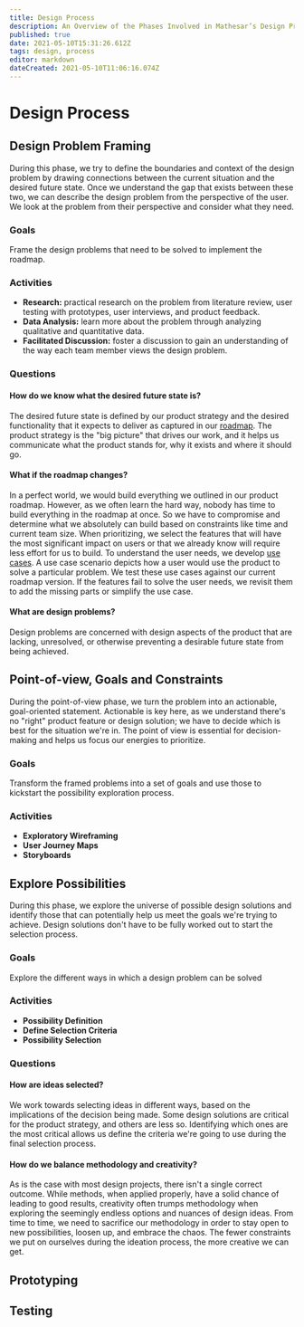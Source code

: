 ```yaml
---
title: Design Process
description: An Overview of the Phases Involved in Mathesar’s Design Process
published: true
date: 2021-05-10T15:31:26.612Z
tags: design, process
editor: markdown
dateCreated: 2021-05-10T11:06:16.074Z
---
```


# Design Process


## Design Problem Framing
During this phase, we try to define the boundaries and context of the design problem by drawing connections between the current situation and the desired future state. Once we understand the gap that exists between these two, we can describe the design problem from the perspective of the user. We look at the problem from their perspective and consider what they need.

### Goals
Frame the design problems that need to be solved to implement the roadmap.

### Activities
- **Research:** practical research on the problem from literature review, user testing with prototypes, user interviews, and product feedback.
- **Data Analysis:** learn more about the problem through analyzing qualitative and quantitative data.
- **Facilitated Discussion:** foster a discussion to gain an understanding of the way each team member views the design problem.

### Questions
#### How do we know what the desired future state is?
The desired future state is defined by our product strategy and the desired functionality that it expects to deliver as captured in our [roadmap](/product/roadmap). The product strategy is the "big picture" that drives our work, and it helps us communicate what the product stands for, why it exists and where it should go.

#### What if the roadmap changes?
In a perfect world, we would build everything we outlined in our product roadmap. However, as we often learn the hard way, nobody has time to build everything in the roadmap at once. So we have to compromise and determine what we absolutely can build based on constraints like time and current team size.
When prioritizing, we select the features that will have the most significant impact on users or that we already know will require less effort for us to build.
To understand the user needs, we develop [use cases](/design/exploration/use-cases/overview). A use case scenario depicts how a user would use the product to solve a particular problem. We test these use cases against our current roadmap version. If the features fail to solve the user needs, we revisit them to add the missing parts or simplify the use case.

#### What are design problems?
Design problems are concerned with design aspects of the product that are lacking, unresolved, or otherwise preventing a desirable future state from being achieved.

## Point-of-view, Goals and Constraints
During the point-of-view phase, we turn the problem into an actionable, goal-oriented statement. Actionable is key here, as we understand there's no "right" product feature or design solution; we have to decide which is best for the situation we're in. The point of view is essential for decision-making and helps us focus our energies to prioritize.

### Goals
Transform the framed problems into a set of goals and use those to kickstart the possibility exploration process. 

### Activities
- **Exploratory Wireframing**
- **User Journey Maps**
- **Storyboards**

## Explore Possibilities
During this phase, we explore the universe of possible design solutions and identify those that can potentially help us meet the goals we're trying to achieve. Design solutions don't have to be fully worked out to start the selection process.

### Goals
Explore the different ways in which a design problem can be solved 

### Activities
- **Possibility Definition** 
- **Define Selection Criteria**
- **Possibility Selection**

### Questions
#### How are ideas selected?
We work towards selecting ideas in different ways, based on the implications of the decision being made. Some design solutions are critical for the product strategy, and others are less so. Identifying which ones are the most critical allows us define the criteria we're going to use during the final selection process.
#### How do we balance methodology and creativity?
As is the case with most design projects, there isn't a single correct outcome. While methods, when applied properly, have a solid chance of leading to good results, creativity often trumps methodology when exploring the seemingly endless options and nuances of design ideas. From time to time, we need to sacrifice our methodology in order to stay open to new possibilities, loosen up, and embrace the chaos. The fewer constraints we put on ourselves during the ideation process, the more creative we can get.

## Prototyping


## Testing